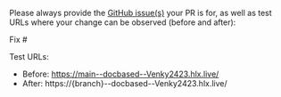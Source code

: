 Please always provide the [GitHub issue(s)](../issues) your PR is for, as well as test URLs where your change can be observed (before and after):

Fix #<gh-issue-id>

Test URLs:
- Before: https://main--docbased--Venky2423.hlx.live/
- After: https://{branch}--docbased--Venky2423.hlx.live/
